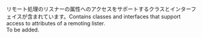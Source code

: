 <Namespace Name="Microsoft.ServiceFabric.Services.Remoting.Runtime">
  <Docs>
    <summary><span data-ttu-id="2f197-101">リモート処理のリスナーの属性へのアクセスをサポートするクラスとインターフェイスが含まれています。</span><span class="sxs-lookup"><span data-stu-id="2f197-101">Contains classes and interfaces that support access to attributes of a remoting lister.</span></span></summary> 
    <remarks>To be added.</remarks>
  </Docs>
</Namespace>

